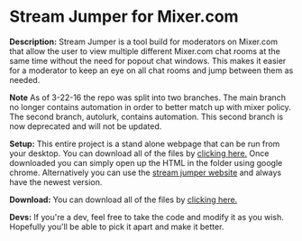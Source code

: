 # **Stream Jumper for Mixer.com** #

**Description:**
Stream Jumper is a tool build for moderators on Mixer.com that allow the user to view multiple different Mixer.com chat rooms at the same time without the need for popout chat windows. This makes it easier for a moderator to keep an eye on all chat rooms and jump between them as needed.

**Note**
As of 3-22-16 the repo was split into two branches. The main branch no longer contains automation in order to better match up with mixer policy. The second branch, autolurk, contains automation. This second branch is now deprecated and will not be updated.

**Setup:**
This entire project is a stand alone webpage that can be run from your desktop. You can download all of the files by [clicking here.](https://github.com/Firebottle/stream-jumper/archive/master.zip) Once downloaded you can simply open up the HTML in the folder using google chrome. Alternatively you can use the [stream jumper website](http://www.firebottle.tv/stream-jumper) and always have the newest version.

**Download:**
You can download all of the files by [clicking here.](https://github.com/Firebottle/stream-jumper/archive/master.zip)

**Devs:**
If you're a dev, feel free to take the code and modify it as you wish. Hopefully you'll be able to pick it apart and make it better.
